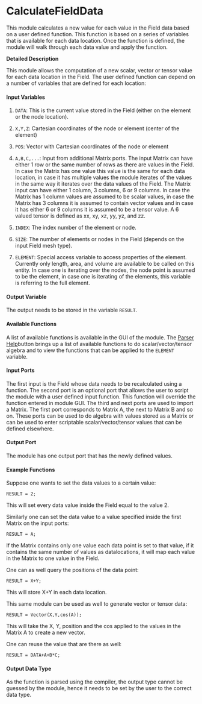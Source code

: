 # CalculateFieldData

This module calculates a new value for each value in the Field data based on a user defined function. This function is based on a series of variables that is available for each data location. Once the function is defined, the module will walk through each data value and apply the function.

**Detailed Description**

This module allows the computation of a new scalar, vector or tensor value for each data location in the Field. The user defined function can depend on a number of variables that are defined for each location:

#### Input Variables

  1. ```DATA```: This is the current value stored in the Field (either on the element or the node location).

  2. ```X,Y,Z```: Cartesian coordinates of the node or element (center of the element)

  3. ```POS```: Vector with Cartesian coordinates of the node or element

  4. ```A,B,C,...```: Input from additional Matrix ports. The input Matrix can have either 1 row or the same number of rows as there are values in the Field. In case the Matrix has one value this value is the same for each data location, in case it has multiple values the module iterates of the values in the same way it iterates over the data values of the Field. The Matrix input can have either 1 column, 3 columns, 6 or 9 columns. In case the Matrix has 1 column values are assumed to be scalar values, in case the Matrix has 3 columns it is assumed to contain vector values and in case it has either 6 or 9 columns it is assumed to be a tensor value. A 6 valued tensor is defined as xx, xy, xz, yy, yz, and zz.

  5. ```INDEX```: The index number of the element or node.

  6. ```SIZE```: The number of elements or nodes in the Field (depends on the input Field mesh type).

  7. ```ELEMENT```: Special access variable to access properties of the element. Currently only length, area, and volume are available to be called on this entity. In case one is iterating over the nodes, the node point is assumed to be the element, in case one is iterating of the elements, this variable is referring to the full element.

#### Output Variable

The output needs to be stored in the variable ```RESULT```.

#### Available Functions

A list of available functions is available in the GUI of the module. The [Parser Help](../user_doc/parserhelp.html)button brings up a list of available functions to do scalar/vector/tensor algebra and to view the functions that can be applied to the ```ELEMENT``` variable.

#### Input Ports

The first input is the Field whose data needs to be recalculated using a function. The second port is an optional port that allows the user to script the module with a user defined input function. This function will override the function entered in module GUI. The third and next ports are used to import a Matrix. The first port corresponds to Matrix A, the next to Matrix B and so on. These ports can be used to do algebra with values stored as a Matrix or can be used to enter scriptable scalar/vector/tensor values that can be defined elsewhere.

#### Output Port

The module has one output port that has the newly defined values.

#### Example Functions

Suppose one wants to set the data values to a certain value:

```
RESULT = 2;
```

This will set every data value inside the Field equal to the value 2.

Similarly one can set the data value to a value specified inside the first Matrix on the input ports:

```
RESULT = A;
```

If the Matrix contains only one value each data point is set to that value, if it contains the same number of values as datalocations, it will map each value in the Matrix to one value in the Field.

One can as well query the positions of the data point:

```
RESULT = X+Y;
```

This will store X+Y in each data location.

This same module can be used as well to generate vector or tensor data:

```
RESULT = Vector(X,Y,cos(A));
```

This will take the X, Y, position and the cos applied to the values in the Matrix A to create a new vector.

One can reuse the value that are there as well:

```
RESULT = DATA+A+B*C;
```

#### Output Data Type

As the function is parsed using the compiler, the output type cannot be guessed by the module, hence it needs to be set by the user to the correct data type.
